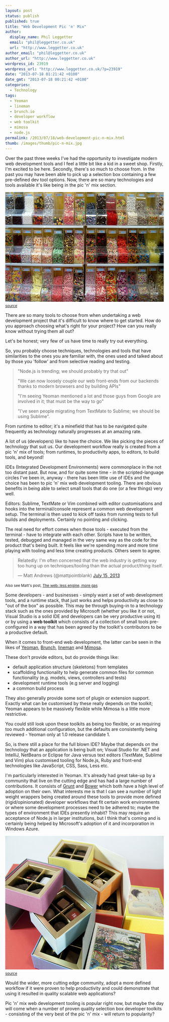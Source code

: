 ```yaml
---
layout: post
status: publish
published: true
title: "Web Development Pic 'n' Mix"
author:
  display_name: Phil Leggetter
  email: "phil@leggetter.co.uk"
  url: "http://www.leggetter.co.uk"
author_email: "phil@leggetter.co.uk"
author_url: "http://www.leggetter.co.uk"
wordpress_id: 23919
wordpress_url: "http://www.leggetter.co.uk/?p=23919"
date: "2013-07-18 01:21:42 +0100"
date_gmt: "2013-07-18 00:21:42 +0100"
categories:
  - Technology
tags:
  - Yeoman
  - lineman
  - brunch.io
  - developer workflow
  - web toolkit
  - mimosa
  - node.js
permalink: /2013/07/18/web-development-pic-n-mix.html
thumb: /images/thumb/pic-n-mix.jpg
---
```


<p>Over the past three weeks I've had the opportunity to investigate modern web development tools and I feel a little bit like a kid in a sweet shop. Firstly, I'm excited to be here. Secondly, there's so much to choose from. In the past you may have been able to pick up a selection box containing a few pre-defined dev tool options. Now, there are so many technologies and tools available it's like being in the pic 'n' mix section.</p>

<p><img src="/wp-content/uploads/2013/07/pic-n-mix.jpg" alt="pic-n-mix" width="640" height="349" class="aligncenter size-full wp-image-23921" /><br />
<small><a href="http://www.flickr.com/photos/20989733@N00/61985179/">source</a></small></p>
<p>There are so many tools to choose from when undertaking a web development project that it's difficult to know where to get started. How do you approach choosing what's right for your project? How can you really know without trying them all out?</p>
<p>Let's be honest; very few of us have time to really try out everything.</p>
<p>So, you probably choose techniques, technologies and tools that have similarities to the ones you are familiar with, the ones used and talked about by those you 'follow' and from selective reading and testing.</p>
<blockquote>
<p>"Node.js is trending; we should probably try that out"</p>
<p>"We can now loosely couple our web front-ends from our backends thanks to modern browsers and by building APIs"</p>
<p>"I'm seeing Yeoman mentioned a lot and those guys from Google are involved in it; that must be the way to go"</p>
<p>"I've seen people migrating from TextMate to Sublime; we should be using Sublime".</p>
</blockquote>
<p>From runtime to editor; it's a minefield that has to be navigated quite frequently as technology naturally progresses at an amazing rate.</p>
<p>A lot of us (developers) like to have the choice. We like picking the pieces of technology that suit us. Our development workflow really is created from a pic 'n' mix of tools; from runtimes, to productivity apps, to editors, to build tools, and beyond!</p>
<p>IDEs (Integrated Development Environments) were commonplace in the not too distant past. But now, and for quite some time - in the scripted-language circles I've been in, anyway - there has been little use of IDEs and the choice has been to pic 'n' mix web development tooling. There are obvious benefits in being able to select small tools that do one (or a few things) very well.</p>
<p>Editors: Sublime, TextMate or Vim combined with editor customisations and hooks into the terminal/console represent a common web development setup. The terminal is then used to kick off tasks from running tests to full builds and deployments. Certainly no pointing and clicking.</p>
<p>The real need for effort comes when those tools - executed from the terminal - have to integrate with each other. Scripts have to be written, tested, debugged and managed in the very same way as the code for the product that's being built. It feels like we're spending more and more time playing with tooling and less time creating products. Others seem to agree.</p>
<blockquote class="twitter-tweet"><p>Relatedly: I&#39;m often concerned that the web industry is getting way too hung up on techniques/tooling than the actual product/thing itself.</p>
<p>&mdash; Matt Andrews (@mattpointblank) <a href="https://twitter.com/mattpointblank/statuses/356899458384019456">July 15, 2013</a></p></blockquote>
<p><script async src="//platform.twitter.com/widgets.js" charset="utf-8"></script></p>
<p><small>Also see Matt's post, <a href="http://www.threechords.org/blog/the-web-less-engine-more-gas/">The web: less engine, more gas</a></small></p>
<p>Some developers - and businesses - simply want a set of web development tools, and a runtime stack, that just works and helps productivity as close to "out of the box" as possible. This may be through buying-in to a technology stack such as the ones provided by Microsoft (whether you like it or not, Visual Studio is a solid IDE and developers can be very productive using it) or by using a <strong>web toolkit</strong> which consists of a collection of small tools pre-configured in a way that has been agreed by the toolkit's contributors to be a productive default.</p>
<p>When it comes to front-end web development, the latter can be seen in the likes of <a href="http://yeoman.io">Yeoman</a>, <a href="http://brunch.io/">Brunch</a>, <a href="https://github.com/testdouble/lineman">lineman</a> and <a href="http://mimosajs.com/">Mimosa</a>.</p>
<p>These don't provide editors, but do provide things like:</p>
<ul>
<li>default application structure (skeletons) from templates</li>
<li>scaffolding functionality to help generate common files for common functionality (e.g. models, views, controllers and tests)</li>
<li>development runtime tools (e.g server and logging)</li>
<li>a common build process</li>
</ul>
<p>They also generally provide some sort of plugin or extension support. Exactly what can be customised by these really depends on the toolkit; Yeoman appears to be massively flexible while Mimosa is a little more restrictive.</p>
<p>You could still look upon these toolkits as being too flexible, or as requiring too much additional configuration, but the defaults are consistently being reviewed - Yeoman only at 1.0 release candidate 1.</p>
<p>So, is there still a place for the full blown IDE? Maybe that depends on the technology that an application is being built on; Visual Studio for .NET and IntelliJ, NetBeans or Eclipse for Java versus text editors (TextMate, Sublime and Vim) plus customised tooling for Node.js, Ruby and front-end technologies like JavaScript, CSS, Sass, Less etc.</p>
<p>I'm particularly interested in Yeoman. It's already had great take-up by a community that live on the cutting edge and has had a large number of contributions. It consists of <a href="gruntjs.com">Grunt</a> and <a href="http://bower.io/">Bower</a> which both have a high level of adoption on their own. What interests me is that I can see a number of light weight wrappers being created around these tools to provide more defined (rigid/opinionated) developer workflows that fit certain work environments or where some development processes need to be adhered to; maybe the types of environment that IDEs presently inhabit? This may require an acceptance of Node.js in larger institutions, but I think that's coming and is certainly being helped by Microsoft's adoption of it and incorporation in Windows Azure.</p>
<p><img src="/wp-content/uploads/2013/07/selection-box.jpg" alt="selection-box" width="640" height="425" class="aligncenter size-full wp-image-23924" /><br />
<small><a href="http://www.flickr.com/photos/skrb/5984295645/sizes/z/in/photostream/">source</a></small></p>
<p>Would the wider, more cutting edge community, adopt a more defined workflow if it were proven to help productivity and could demonstrate that using it resulted in quality scalable web applications?</p>
<p>Pic 'n' mix web development tooling is popular right now, but maybe the day will come when a number of proven quality selection box developer toolkits - consisting of the very best of the pic 'n' mix - will return to popularity?</p>
